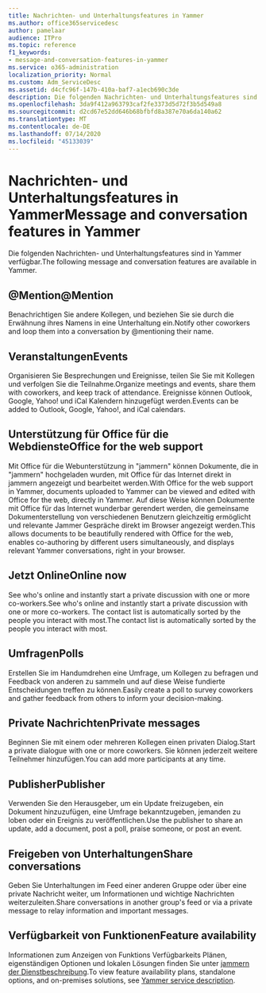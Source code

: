 ```yaml
---
title: Nachrichten- und Unterhaltungsfeatures in Yammer
ms.author: office365servicedesc
author: pamelaar
audience: ITPro
ms.topic: reference
f1_keywords:
- message-and-conversation-features-in-yammer
ms.service: o365-administration
localization_priority: Normal
ms.custom: Adm_ServiceDesc
ms.assetid: d4cfc96f-147b-410a-baf7-a1ecb690c3de
description: Die folgenden Nachrichten- und Unterhaltungsfeatures sind in Yammer verfügbar.
ms.openlocfilehash: 3da9f412a963793caf2fe3373d5d72f3b5d549a8
ms.sourcegitcommit: d2cd67e52dd646b68bfbfd8a387e70a6da140a62
ms.translationtype: MT
ms.contentlocale: de-DE
ms.lasthandoff: 07/14/2020
ms.locfileid: "45133039"
---
```

# <a name="message-and-conversation-features-in-yammer"></a><span data-ttu-id="53b8e-103">Nachrichten- und Unterhaltungsfeatures in Yammer</span><span class="sxs-lookup"><span data-stu-id="53b8e-103">Message and conversation features in Yammer</span></span>

<span data-ttu-id="53b8e-104">Die folgenden Nachrichten- und Unterhaltungsfeatures sind in Yammer verfügbar.</span><span class="sxs-lookup"><span data-stu-id="53b8e-104">The following message and conversation features are available in Yammer.</span></span>
  
## <a name="mention"></a><span data-ttu-id="53b8e-105">@Mention</span><span class="sxs-lookup"><span data-stu-id="53b8e-105">@Mention</span></span>

<span data-ttu-id="53b8e-106">Benachrichtigen Sie andere Kollegen, und beziehen Sie sie durch die Erwähnung ihres Namens in eine Unterhaltung ein.</span><span class="sxs-lookup"><span data-stu-id="53b8e-106">Notify other coworkers and loop them into a conversation by @mentioning their name.</span></span>

## <a name="events"></a><span data-ttu-id="53b8e-107">Veranstaltungen</span><span class="sxs-lookup"><span data-stu-id="53b8e-107">Events</span></span>

<span data-ttu-id="53b8e-108">Organisieren Sie Besprechungen und Ereignisse, teilen Sie Sie mit Kollegen und verfolgen Sie die Teilnahme.</span><span class="sxs-lookup"><span data-stu-id="53b8e-108">Organize meetings and events, share them with coworkers, and keep track of attendance.</span></span> <span data-ttu-id="53b8e-109">Ereignisse können Outlook, Google, Yahoo! und iCal Kalendern hinzugefügt werden.</span><span class="sxs-lookup"><span data-stu-id="53b8e-109">Events can be added to Outlook, Google, Yahoo!, and iCal calendars.</span></span>
  
## <a name="office-for-the-web-support"></a><span data-ttu-id="53b8e-110">Unterstützung für Office für die Webdienste</span><span class="sxs-lookup"><span data-stu-id="53b8e-110">Office for the web support</span></span>

<span data-ttu-id="53b8e-111">Mit Office für die Webunterstützung in "jammern" können Dokumente, die in "jammern" hochgeladen wurden, mit Office für das Internet direkt in jammern angezeigt und bearbeitet werden.</span><span class="sxs-lookup"><span data-stu-id="53b8e-111">With Office for the web support in Yammer, documents uploaded to Yammer can be viewed and edited with Office for the web, directly in Yammer.</span></span> <span data-ttu-id="53b8e-112">Auf diese Weise können Dokumente mit Office für das Internet wunderbar gerendert werden, die gemeinsame Dokumenterstellung von verschiedenen Benutzern gleichzeitig ermöglicht und relevante Jammer Gespräche direkt im Browser angezeigt werden.</span><span class="sxs-lookup"><span data-stu-id="53b8e-112">This allows documents to be beautifully rendered with Office for the web, enables co-authoring by different users simultaneously, and displays relevant Yammer conversations, right in your browser.</span></span>

## <a name="online-now"></a><span data-ttu-id="53b8e-113">Jetzt Online</span><span class="sxs-lookup"><span data-stu-id="53b8e-113">Online now</span></span>

<span data-ttu-id="53b8e-114">See who's online and instantly start a private discussion with one or more co-workers.</span><span class="sxs-lookup"><span data-stu-id="53b8e-114">See who's online and instantly start a private discussion with one or more co-workers.</span></span> <span data-ttu-id="53b8e-115">The contact list is automatically sorted by the people you interact with most.</span><span class="sxs-lookup"><span data-stu-id="53b8e-115">The contact list is automatically sorted by the people you interact with most.</span></span>

## <a name="polls"></a><span data-ttu-id="53b8e-116">Umfragen</span><span class="sxs-lookup"><span data-stu-id="53b8e-116">Polls</span></span>

<span data-ttu-id="53b8e-117">Erstellen Sie im Handumdrehen eine Umfrage, um Kollegen zu befragen und Feedback von anderen zu sammeln und auf diese Weise fundierte Entscheidungen treffen zu können.</span><span class="sxs-lookup"><span data-stu-id="53b8e-117">Easily create a poll to survey coworkers and gather feedback from others to inform your decision-making.</span></span>
  
## <a name="private-messages"></a><span data-ttu-id="53b8e-118">Private Nachrichten</span><span class="sxs-lookup"><span data-stu-id="53b8e-118">Private messages</span></span>

<span data-ttu-id="53b8e-119">Beginnen Sie mit einem oder mehreren Kollegen einen privaten Dialog.</span><span class="sxs-lookup"><span data-stu-id="53b8e-119">Start a private dialogue with one or more coworkers.</span></span> <span data-ttu-id="53b8e-120">Sie können jederzeit weitere Teilnehmer hinzufügen.</span><span class="sxs-lookup"><span data-stu-id="53b8e-120">You can add more participants at any time.</span></span>

## <a name="publisher"></a><span data-ttu-id="53b8e-121">Publisher</span><span class="sxs-lookup"><span data-stu-id="53b8e-121">Publisher</span></span>

<span data-ttu-id="53b8e-122">Verwenden Sie den Herausgeber, um ein Update freizugeben, ein Dokument hinzuzufügen, eine Umfrage bekanntzugeben, jemanden zu loben oder ein Ereignis zu veröffentlichen.</span><span class="sxs-lookup"><span data-stu-id="53b8e-122">Use the publisher to share an update, add a document, post a poll, praise someone, or post an event.</span></span>
    
## <a name="share-conversations"></a><span data-ttu-id="53b8e-123">Freigeben von Unterhaltungen</span><span class="sxs-lookup"><span data-stu-id="53b8e-123">Share conversations</span></span>

<span data-ttu-id="53b8e-124">Geben Sie Unterhaltungen im Feed einer anderen Gruppe oder über eine private Nachricht weiter, um Informationen und wichtige Nachrichten weiterzuleiten.</span><span class="sxs-lookup"><span data-stu-id="53b8e-124">Share conversations in another group's feed or via a private message to relay information and important messages.</span></span>
  
## <a name="feature-availability"></a><span data-ttu-id="53b8e-125">Verfügbarkeit von Funktionen</span><span class="sxs-lookup"><span data-stu-id="53b8e-125">Feature availability</span></span>

<span data-ttu-id="53b8e-126">Informationen zum Anzeigen von Funktions Verfügbarkeits Plänen, eigenständigen Optionen und lokalen Lösungen finden Sie unter [jammern der Dienstbeschreibung](yammer-service-description.md).</span><span class="sxs-lookup"><span data-stu-id="53b8e-126">To view feature availability plans, standalone options, and on-premises solutions, see [Yammer service description](yammer-service-description.md).</span></span>
  